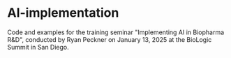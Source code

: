 # AI-implementation
Code and examples for the training seminar "Implementing AI in Biopharma R&amp;D", conducted by Ryan Peckner on January 13, 2025 at the BioLogic Summit in San Diego. 
